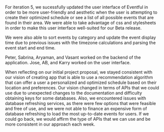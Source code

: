 For iteration 5, we sucessfully updated the user interface of Eventful in order to be more user-friendly and aesthetic when the user is attempting to create their optimized
schedule or see a list of all possible events that are found in their area. We were able to take advantage of css and stylesheets in order to make this user interface well-suited
for our Beta release. 

We were also able to sort events by category and update the event display time due to previous issues with the timezone calculations and parsing the event start and end time.

Peter, Sabrina, Aryaman, and Vasant worked on the backend of the application. Jose, AB, and Karry worked on the user interface.

When reflecting on our initial project proposal, we stayed consistent with our vision of creating app that is able to use a recommendation algorithm that can offer a user
a personalized and optimized schedule based on their location and preferences. Our vision changed in terms of APIs that we could use due to unexpected changes to the documentation and difficulty
obtaining keys for some databases. Also, we encountered issues with database refreshing services, as there were few options that were feasible and free of use, and we were not able 
to finance an expensive form of database refreshing to load the most up-to-date events for users. If we could go back, we would affirm the type of APIs that we can use and
be more consistent in our approach each week. 
